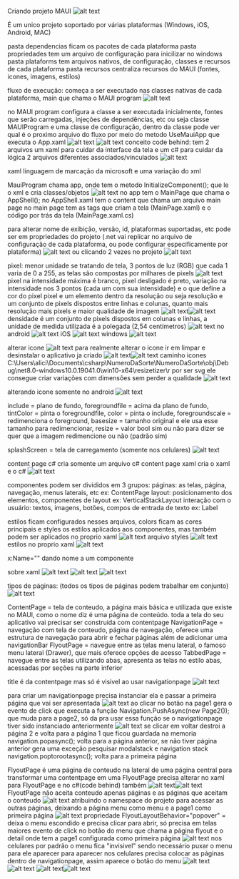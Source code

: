 Criando projeto MAUI
![alt text](image.png)

É um unico projeto soportado por várias plataformas (Windows, iOS, Android, MAC)

pasta dependencias ficam os pacotes de cada plataforma
pasta propriedades tem um arquivo de configuração para inicilizar no windows
pasta plataforms tem arquivos nativos, de configuração, classes e recursos de cada plataforma
pasta recursos centraliza recursos do MAUI (fontes, icones, imagens, estilos)

fluxo de execução: começa a ser executado nas classes nativas de cada plataforma, main que chama o MAUI program
![alt text](image-1.png)

no MAUI program configura a classe a ser executada inicialmente, fontes que serão carregadas, injeções de dependências, etc
ou seja classe MAUIProgram e uma classe de configuração, dentro da classe pode ver qual é o proximo arquivo do fluxo por meio do metodo UseMauiApp que executa o App.xaml
![alt text](image-2.png)
![alt text](image-3.png)
conceito code behind: tem 2 arquivos um xaml para cuidar da interface da tela e um c# para cuidar da lógica
2 arquivos diferentes associados/vinculados
![alt text](image-4.png)

xaml linguagem de marcação da microsoft e uma variação do xml

MauiProgram chama app, onde tem o metodo InitializeComponent(); que le o xml e cria classes/objetos 
![alt text](image-5.png)
no app tem o MainPage que chama o AppShell(); no AppShell.xaml tem o content que chama um arquivo main page
no main page tem as tags que criam a tela (MainPage.xaml) e o código por trás da tela (MainPage.xaml.cs)

para alterar nome de exibição, versão, id, plataformas suportadas, etc pode ser em propriedades do projeto (.net vai replicar no arquivo de configuração de cada plataforma, ou pode configurar especificamente por plataforma)
![alt text](image-7.png)
ou clicando 2 vezes no projeto
![alt text](image-8.png)

pixel: menor unidade se tratando de tela, 3 pontos de luz (RGB) que cada 1 varia de 0 a 255, as telas são compostas por milhares de pixels
![alt text](image-9.png)
pixel na intensidade máxima é branco, pixel desligado é preto, variação na intensidade nos 3 pontos (cada um com sua intensidade) e o que define a cor do pixel
pixel e um elemento dentro da resolução ou seja resolução e um conjunto de pixels dispostos entre linhas e colunas, quanto mais resolução mais pixels e maior qualidade de imagem
![alt text](image-10.png)![alt text](image-11.png)
densidade é um conjunto de pixels dispostos em colunas e linhas, a unidade de medida utilizada é a polegada (2,54 centímetros)
![alt text](image-12.png)
no android
![alt text](image-13.png)
iOS
![alt text](image-14.png)
windows
![alt text](image-15.png)

alterar icone
![alt text](image-16.png)
para realmente alterar o icone ir em limpar e desinstalar o aplicativo ja criado
![alt text](image-17.png)![alt text](image-18.png)
caminho icones C:\Users\alici\Documents\csharp\NumeroDaSorte\NumeroDaSorte\obj\Debug\net8.0-windows10.0.19041.0\win10-x64\resizetizer\r
por ser svg ele consegue criar variações com dimensões sem perder a qualidade
![alt text](image-19.png)

alterando icone somente no android 
![alt text](image-20.png)

include = plano de fundo, foregroundfile = acima da plano de fundo, tintColor = pinta o foregroundfile, color = pinta o include, foregroundscale = redimenciona o foreground, 
basesize = tamanho original e ele usa esse tamanho para redimencionar, resize = valor bool sim ou não para dizer se quer que a imagem redimencione ou não (padrão sim)

splashScreen = tela de carregamento (somente nos celulares)
![alt text](image-21.png)

content page c# cria somente um arquivo c# content page xaml cria o xaml e o c#
![alt text](image-22.png)

componentes podem ser divididos em 3 grupos: 
páginas: as telas, página, navegação, menus laterais, etc ex: ContentPage
layout: posicionamento dos elementos, componentes de layout ex: VerticalStackLayout
interação com o usuário: textos, imagens, botões, compos de entrada de texto ex: Label

estilos ficam configurados nesses arquivos, colors ficam as cores principais e styles os estilos aplicados aos componentes, mas também podem ser aplicados no proprio xaml
![alt text](image-23.png)
arquivo styles ![alt text](image-24.png)
estilos no proprio xaml ![alt text](image-25.png)

x:Name="" dando nome a um componente

sobre xaml
![alt text](image-26.png)
![alt text](image-27.png)
![alt text](image-28.png)

tipos de páginas: (todos os tipos de páginas podem trabalhar em conjunto)
![alt text](image-30.png)

ContentPage = tela de conteudo, a página mais básica e utilizada que existe no MAUI, como o nome diz é uma página de conteúdo. toda a tela do seu aplicativo vai precisar ser construida com contentpage
NavigationPage = navegação com tela de conteudo, página de navegação, oferece uma estrutura de navegação para abrir e fechar páginas além de adicionar uma navigationBar
FlyoutPage = navegue entre as telas menu lateral, o famoso menu lateral (Drawer), que mais oferece opções de acesso
TabbedPage = navegue entre as telas utilizando abas, apresenta as telas no estilo abas, acessadas por seções na parte inferior

title é da contentpage mas só é visivel ao usar navigationpage
![alt text](image-31.png)

para criar um navigationpage precisa instanciar ela e passar a primeira página que vai ser apresentada
![alt text](image-32.png)
ao clicar no botão na page1 gera o evento de click que executa a função Navigation.PushAsync(new Page2()); que muda para a page2, só da pra usar essa função se o navigationpage tiver sido instanciado anteriormente
![alt text](image-33.png)
se clicar em voltar destroi a página 2 e volta para a página 1 que ficou guardada na memoria 
navigation.popasync(); volta para a página anterior, se não tiver página anterior gera uma exceção
pesquisar modalstack e navigation stack
navigation.poptorootasync(); volta para a primeira página

FlyoutPage é uma página de conteudo na lateral de uma página central
para transformar uma contentpage em uma FlyoutPage precisa alterar no xaml para FlyoutPage e no c#(code behind) também
![alt text](image-34.png)![alt text](image-35.png)
FlyoutPage não aceita conteudo apenas páginas e as páginas que aceitam o conteudo
![alt text](image-36.png)
atribuindo o namespace do projeto para acessar as outras páginas, deixando a página menu como menu e a page1 como primeira página
![alt text](image-37.png)
propriedade FlyoutLayoutBehavior="popover" = deixa o menu escondido e precisa clicar para abrir, só precisa em telas maiores
evento de click no botão do menu que chama a página flyout e o detail onde tem a page1 configurada como primeira página
![alt text](image-38.png)
nos celulares por padrão o menu fica "invisivel" sendo necessário puxar o menu para ele aparecer
para aparecer nos celulares precisa colocar as páginas dentro de navigationpage, assim aparece o botão do menu
![alt text](image-39.png)![alt text](image-40.png)
![alt text](image-41.png)![alt text](image-42.png)